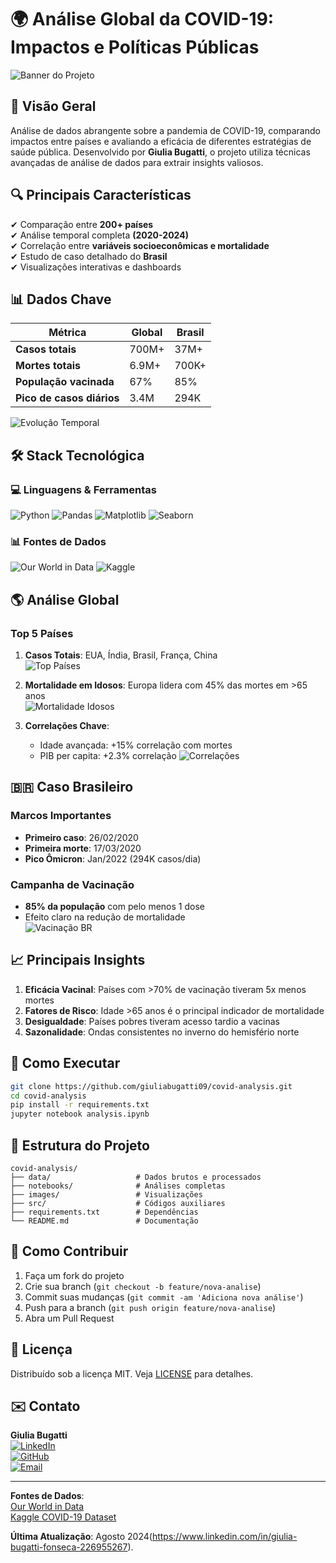 # 🌍 Análise Global da COVID-19: Impactos e Políticas Públicas

![Banner do Projeto](images/covid_capa.png)

## 📌 Visão Geral
Análise de dados abrangente sobre a pandemia de COVID-19, comparando impactos entre países e avaliando a eficácia de diferentes estratégias de saúde pública. Desenvolvido por **Giulia Bugatti**, o projeto utiliza técnicas avançadas de análise de dados para extrair insights valiosos.

## 🔍 Principais Características
✔ Comparação entre **200+ países**  
✔ Análise temporal completa **(2020-2024)**  
✔ Correlação entre **variáveis socioeconômicas e mortalidade**  
✔ Estudo de caso detalhado do **Brasil**  
✔ Visualizações interativas e dashboards  

## 📊 Dados Chave
| Métrica | Global | Brasil |
|---------|--------|--------|
| **Casos totais** | 700M+ | 37M+ |
| **Mortes totais** | 6.9M+ | 700K+ |
| **População vacinada** | 67% | 85% |
| **Pico de casos diários** | 3.4M | 294K |

![Evolução Temporal](images/media_casos_mortes_covid.png)

## 🛠️ Stack Tecnológica
### 💻 Linguagens & Ferramentas
![Python](https://img.shields.io/badge/Python-3.9+-3776AB?logo=python&logoColor=white)
![Pandas](https://img.shields.io/badge/Pandas-1.3+-150458?logo=pandas)
![Matplotlib](https://img.shields.io/badge/Matplotlib-3.5+-11557C?logo=matplotlib)
![Seaborn](https://img.shields.io/badge/Seaborn-0.11+-5B8FA8)

### 📊 Fontes de Dados
![Our World in Data](https://img.shields.io/badge/Data-Our_World_in_Data-blue)
![Kaggle](https://img.shields.io/badge/Data-Kaggle-20BEFF?logo=kaggle)

## 🌎 Análise Global
### Top 5 Países
1. **Casos Totais**: EUA, Índia, Brasil, França, China  
   ![Top Países](images/paises_mais_casos_covid.png)

2. **Mortalidade em Idosos**: Europa lidera com 45% das mortes em >65 anos  
   ![Mortalidade Idosos](images/relacao_morte_idosos_covid_continente.png)

3. **Correlações Chave**:
   - Idade avançada: +15% correlação com mortes
   - PIB per capita: +2.3% correlação
   ![Correlações](images/matriz_correlacao.png)

## 🇧🇷 Caso Brasileiro
### Marcos Importantes
- **Primeiro caso**: 26/02/2020
- **Primeira morte**: 17/03/2020
- **Pico Ômicron**: Jan/2022 (294K casos/dia)

### Campanha de Vacinação
- **85% da população** com pelo menos 1 dose
- Efeito claro na redução de mortalidade  
  ![Vacinação BR](images/porcentagem_doses_vacina.png)

## 📈 Principais Insights
1. **Eficácia Vacinal**: Países com >70% de vacinação tiveram 5x menos mortes
2. **Fatores de Risco**: Idade >65 anos é o principal indicador de mortalidade
3. **Desigualdade**: Países pobres tiveram acesso tardio a vacinas
4. **Sazonalidade**: Ondas consistentes no inverno do hemisfério norte

## 🚀 Como Executar
```bash
git clone https://github.com/giuliabugatti09/covid-analysis.git
cd covid-analysis
pip install -r requirements.txt
jupyter notebook analysis.ipynb
```

## 📂 Estrutura do Projeto
```
covid-analysis/
├── data/                   # Dados brutos e processados
├── notebooks/              # Análises completas
├── images/                 # Visualizações
├── src/                    # Códigos auxiliares
├── requirements.txt        # Dependências
└── README.md               # Documentação
```

## 🤝 Como Contribuir
1. Faça um fork do projeto
2. Crie sua branch (`git checkout -b feature/nova-analise`)
3. Commit suas mudanças (`git commit -am 'Adiciona nova análise'`)
4. Push para a branch (`git push origin feature/nova-analise`)
5. Abra um Pull Request

## 📜 Licença
Distribuído sob a licença MIT. Veja [LICENSE](LICENSE) para detalhes.

## ✉️ Contato
**Giulia Bugatti**  
[![LinkedIn](https://img.shields.io/badge/LinkedIn-Giulia_Bugatti-blue?logo=linkedin)](https://www.linkedin.com/in/giulia-bugatti-fonseca-226955267/)  
[![GitHub](https://img.shields.io/badge/GitHub-giuliabugatti09-black?logo=github)](https://github.com/giuliabugatti09)  
[![Email](https://img.shields.io/badge/Email-giuliabugatti02%40gmail.com-red?logo=gmail)](mailto:giuliabugatti02@gmail.com)

---

**Fontes de Dados**:  
[Our World in Data](https://github.com/owid/covid-19-data)  
[Kaggle COVID-19 Dataset](https://www.kaggle.com/datasets/optimo/covid19stats)  

**Última Atualização**: Agosto 2024(https://www.linkedin.com/in/giulia-bugatti-fonseca-226955267).

